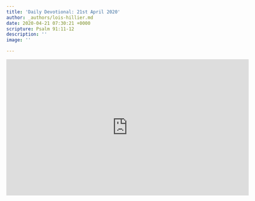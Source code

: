 ```yaml
---
title: 'Daily Devotional: 21st April 2020'
author: _authors/lois-hillier.md
date: 2020-04-21 07:30:21 +0000
scripture: Psalm 91:11-12
description: ''
image: ''

---
```

<iframe src="https://player.vimeo.com/video/409908067" width="640" height="360" frameborder="0" allow="autoplay; fullscreen" allowfullscreen></iframe>